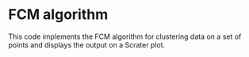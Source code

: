# FCM algorithm

This code implements the FCM algorithm for clustering data on a set of points and displays the output on a Scrater plot.